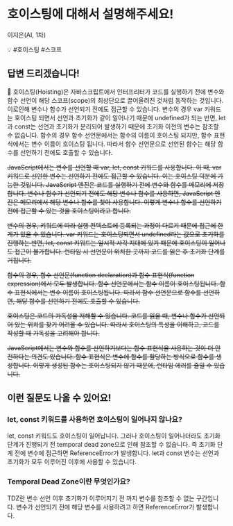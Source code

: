 # 호이스팅에 대해서 설명해주세요!

이지은(AI, 1차)

💡 #호이스팅 #스코프

## **답변 드리겠습니다!**

<aside>
📌 호이스팅(Hoisting)은 자바스크립트에서 인터프리터가 코드를 실행하기 전에 변수와 함수 선언이 해당 스코프(scope)의 최상단으로 끌어올려진 것처럼 동작하는 것입니다. 이로인해 변수나 함수가 선언되기 전에도 접근할 수 있습니다. 변수의 경우 var 키워드는 호이스팅 되면서 선언과 초기화가 같이 일어나기 때문에 undefined가 되는 반면, let과 const는 선언과 초기화가 분리되어 발생하기 때문에 초기화 이전의 변수는 참조할 수 없습니다. 함수의 경우 함수 선언문에서는 함수의 이름이 호이스팅 되지만, 함수 표현식에서는 변수 이름이 호이스팅 됩니다. 따라서 함수 선언문으로 선언된 함수는 해당 함수를 선언하기 전에도 호출할 수 있습니다.

</aside>

 ~~JavaScript에서는 변수를 선언할 때 var, let, const 키워드를 사용합니다. 이 때, var 키워드로 선언한 변수는 선언하기 전에도 접근할 수 있습니다. 이는 호이스팅 덕분에 가능한 것입니다. JavaScript 엔진은 코드를 실행하기 전에 변수와 함수를 메모리에 저장합니다. 변수나 함수가 선언되기 전에도 해당 변수나 함수를 사용하면, JavaScript 엔진은 메모리에서 해당 변수나 함수를 찾아 사용합니다. 이렇게 변수나 함수를 선언하기 전에 접근할 수 있는 것을 호이스팅이라고 합니다.~~

 ~~변수의 경우, 키워드에 따라 실행 컨텍스트에 등록되는 과정이 다르기 때문에 접근에 한계가 있을 수 있습니다. var 키워드는 호이스팅되면서 undefined라는 값으로 초기화를 진행하는 반면, let, const 키워드는 일시적 사각 지대에 있기 때문에 호이스팅이 일어나도 접근이 불가합니다. 런타임 시 선언문이 위치한 곳까지 코드를 읽은 후 초기화 단계를 거칩니다.~~

 ~~함수의 경우, 함수 선언문(function declaration)과 함수 표현식(function expression)에서 모두 발생합니다. 함수 선언문에서는 함수 이름이 호이스팅됩니다. 함수 표현식에서는 변수 이름이 호이스팅됩니다. 따라서 함수 선언문으로 함수를 선언하면, 해당 함수를 선언하기 전에도 호출할 수 있습니다.~~

 ~~호이스팅은 코드의 가독성을 저해할 수 있습니다. 코드를 읽을 때, 변수나 함수가 선언되어 있는 위치를 찾기 어려울 수 있습니다. 따라서 호이스팅의 특성을 이해하고, 코드를 작성할 때 가독성을 고려해야 합니다.~~

 ~~JavaScript에서는 변수와 함수를 선언하기보다는 함수 표현식을 사용하는 것이 더 안전하다는 의견도 있습니다. 함수 표현식은 변수에 함수를 할당하는 방식으로 함수를 생성합니다. 이렇게 생성된 함수는 호이스팅되지 않기 때문에, 런타임 에러를 줄일 수 있습니다.~~

## **이런 질문도 나올 수 있어요!**

### **let, const 키워드를 사용하면 호이스팅이 일어나지 않나요?**

let, const 키워드도 호이스팅이 일어납니다. 그러나 호이스팅이 일어나더라도 초기화 단계가 진행되기 전 temporal dead zone으로 인해 참조할 수 없습니다. 즉 초기화 단계 전에 변수에 접근하면 ReferenceError가 발생합니다. let과 const 변수는 선언과 초기화가 모두 이루어진 이후에 사용할 수 있습니다. 

### Temporal Dead Zone이란 무엇인가요?

TDZ란 변수 선언 이후 초기화가 이루어지기 전 까지 변수를 참조할 수 없는 구간입니다. 변수가 선언되기 전에 해당 변수를 사용하려고 하면 ReferenceError가 발생합니다.